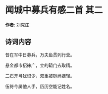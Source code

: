 # 闻城中募兵有感二首  其二

**作者**: 刘克庄

## 诗词内容

昔在军中日募兵，万夫鱼贯列行营。

悬金都市招徕广，立的辕门去取精。

二石开弓犹恨少，双重被铠尚嫌轻。

伍符今属他人手，历历空能记姓名。

